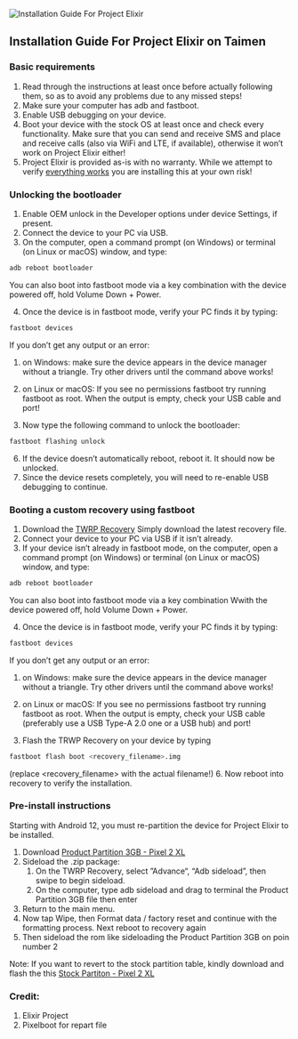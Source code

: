 ![Installation Guide For Project Elixir](https://i.imgur.com/3UmK6nS.png "Installation")

## Installation Guide For Project Elixir on Taimen

### Basic requirements
1. Read through the instructions at least once before actually following them, so as to avoid any problems due to any missed steps!
2. Make sure your computer has adb and fastboot.
3. Enable USB debugging on your device.
4. Boot your device with the stock OS at least once and check every functionality. Make sure that you can send and receive SMS and place and receive calls (also via WiFi and LTE, if available), otherwise it won’t work on Project Elixir either!
5. Project Elixir is provided as-is with no warranty. While we attempt to verify [everything works](https://projectelixiros.com/documentation) you are installing this at your own risk!

### Unlocking the bootloader
1. Enable OEM unlock in the Developer options under device Settings, if present.
2. Connect the device to your PC via USB.
3. On the computer, open a command prompt (on Windows) or terminal (on Linux or macOS) window, and type:
```bash
adb reboot bootloader
```
You can also boot into fastboot mode via a key combination with the device powered off, hold Volume Down + Power.

4. Once the device is in fastboot mode, verify your PC finds it by typing:
```bash
fastboot devices
```
If you don’t get any output or an error:
   1. on Windows: make sure the device appears in the device manager without a triangle. Try other drivers until the command above works!
   2. on Linux or macOS: If you see no permissions fastboot try running fastboot as root. When the output is empty, check your USB cable and port!

5. Now type the following command to unlock the bootloader:
```bash
fastboot flashing unlock
```
6. If the device doesn’t automatically reboot, reboot it. It should now be unlocked.
7. Since the device resets completely, you will need to re-enable USB debugging to continue.

### Booting a custom recovery using fastboot
1. Download the [TWRP Recovery](https://dl.twrp.me/taimen/twrp-3.7.0_9-0-taimen.img)
Simply download the latest recovery file.
2. Connect your device to your PC via USB if it isn’t already.
3. If your device isn’t already in fastboot mode, on the computer, open a command prompt (on Windows) or terminal (on Linux or macOS) window, and type:
```bash
adb reboot bootloader
```
You can also boot into fastboot mode via a key combination Wwith the device powered off, hold Volume Down + Power.

4. Once the device is in fastboot mode, verify your PC finds it by typing: 
```bash
fastboot devices
```
If you don’t get any output or an error:
   1. on Windows: make sure the device appears in the device manager without a triangle. Try other drivers until the command above works!
   2. on Linux or macOS: If you see no permissions fastboot try running fastboot as root. When the output is empty, check your USB cable (preferably use a USB Type-A 2.0 one or a USB hub) and port!

5. Flash the TRWP Recovery on your device by typing
```bash
fastboot flash boot <recovery_filename>.img
```
(replace <recovery_filename> with the actual filename!)
6. Now reboot into recovery to verify the installation.

### Pre-install instructions
Starting with Android 12, you must re-partition the device for Project Elixir to be installed.

1. Download [Product Partition 3GB - Pixel 2 XL](https://gitlab.pixelexperience.org/android/vendor-blobs/wiki_blobs_wahoo/-/raw/main/productpartition-pixel2xl-extended.zip)
2. Sideload the .zip package:
    1. On the TWRP Recovery, select ”Advance“, “Adb sideload”, then swipe to begin sideload.
    2. On the computer, type adb sideload and drag to terminal the Product Partition 3GB file then enter
3. Return to the main menu.
4. Now tap Wipe, then Format data / factory reset and continue with the formatting process. Next reboot to recovery again
5. Then sideload the rom like sideloading the Product Partition 3GB on poin number 2

Note: If you want to revert to the stock partition table, kindly download and flash the this [Stock Partiton - Pixel 2 XL](https://gitlab.pixelexperience.org/android/vendor-blobs/wiki_blobs_wahoo/-/raw/main/deproduction-pixel2xl.zip)

### Credit:
1. Elixir Project
2. Pixelboot for repart file
